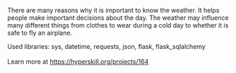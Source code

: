 There are many reasons why it is important to know the weather. It helps
people make important decisions about the day. The weather may influence many different
things from clothes to wear during a cold day to whether it is safe to fly an airplane.

Used libraries: sys, datetime, requests, json, flask, flask_sqlalchemy
<br/><br/>Learn more at <a href="https://hyperskill.org/projects/164?utm_source=ide&utm_medium=ide&utm_campaign=ide&utm_content=project-card">https://hyperskill.org/projects/164</a>

